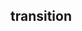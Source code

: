 ## transition


<!-- CSSJSON.transition.description -->

<!-- CSSJSON.transition.syntax -->

<!-- CSSJSON.transition.values -->

<!-- CSSJSON.transition.compatibility -->

<!-- CSSJSON.transition.reference -->